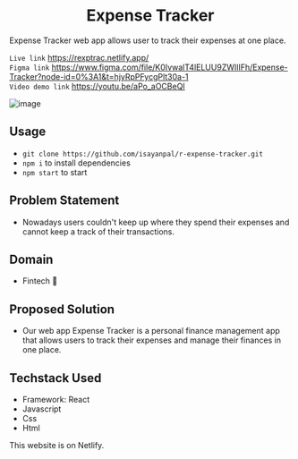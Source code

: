 <h1 align="center">Expense Tracker</h1>
Expense Tracker web app allows user to track their expenses at one place. 

`Live link` https://rexptrac.netlify.app/ \
`Figma link` https://www.figma.com/file/K0IvwalT4lELUU9ZWIlIFh/Expense-Tracker?node-id=0%3A1&t=hjyRpPFycgPlt30a-1 \
`Video demo link` https://youtu.be/aPo_aOCBeQI

![image](https://user-images.githubusercontent.com/102523492/221356313-08bb0dde-7dd6-48ce-804b-7dbfa6cd4b41.png)


## Usage
- `git clone https://github.com/isayanpal/r-expense-tracker.git`
- `npm i` to install dependencies
- `npm start` to start 

## Problem Statement
- Nowadays users couldn't keep up where they spend their expenses and cannot keep a track of their transactions.

## Domain 
- Fintech 💸

## Proposed Solution
- Our web app Expense Tracker is a personal finance management app that allows users to track their expenses and manage their finances in one place.

## Techstack Used
- Framework: React
- Javascript
- Css
- Html

This website is on Netlify.
